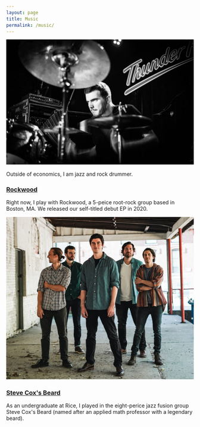 ```yaml
---
layout: page
title: Music
permalink: /music/
---
```


![drums1](/images/drums1.jpg)

Outside of economics, I am jazz and rock drummer. 

### [Rockwood](https://www.rockwoodtheband.com)
Right now, I play with Rockwood, a 5-peice root-rock group based in Boston, MA. We released our self-titled debut EP in 2020.

![drums1](/images/rw1.jpg)

### [Steve Cox's Beard](https://soundcloud.com/stevecoxsbeard)
As an undergraduate at Rice, I played in the eight-perice jazz fusion group Steve Cox's Beard (named after an applied math professor with a legendary beard).

